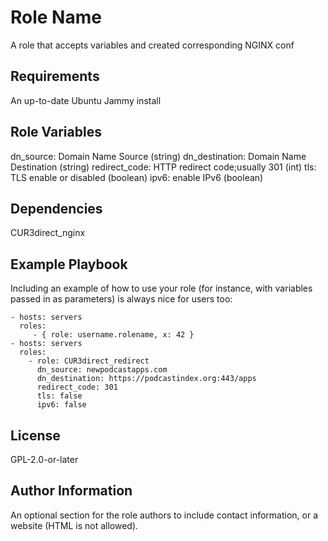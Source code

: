 Role Name
=========

A role that accepts variables and created corresponding NGINX conf

Requirements
------------

An up-to-date Ubuntu Jammy install

Role Variables
--------------

dn_source: Domain Name Source (string)
dn_destination: Domain Name Destination (string)
redirect_code: HTTP redirect code;usually 301 (int)
tls: TLS enable or disabled (boolean)
ipv6: enable IPv6 (boolean)

Dependencies
------------

CUR3direct_nginx

Example Playbook
----------------

Including an example of how to use your role (for instance, with variables passed in as parameters) is always nice for users too:

    - hosts: servers
      roles:
         - { role: username.rolename, x: 42 }
    - hosts: servers
      roles:
        - role: CUR3direct_redirect
          dn_source: newpodcastapps.com
          dn_destination: https://podcastindex.org:443/apps
          redirect_code: 301
          tls: false
          ipv6: false
License
-------

GPL-2.0-or-later

Author Information
------------------

An optional section for the role authors to include contact information, or a website (HTML is not allowed).
